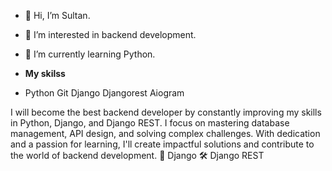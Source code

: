 - 👋 Hi, I’m Sultan.
- 👀 I’m interested in backend development.
- 🌱 I’m currently learning Python.

- **My skilss**
- Python Git Django Djangorest Aiogram 

I will become the best backend developer by constantly improving my skills in Python, Django, and Django REST. I focus on mastering database management, API design, and solving complex challenges. With dedication and a passion for learning, I'll create impactful solutions and contribute to the world of backend development. 🐍 Django 🛠 Django REST

